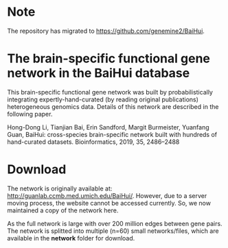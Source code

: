 # Note
The repository has migrated to https://github.com/genemine2/BaiHui.

# The brain-specific functional gene network in the BaiHui database

This brain-specific functional gene network was built by probabilistically integrating expertly-hand-curated (by reading original publications) heterogeneous genomics data. Details of this network are described in the following paper.<br>

Hong-Dong Li, Tianjian Bai, Erin Sandford, Margit Burmeister, Yuanfang Guan, BaiHui: cross-species brain-specific network built with hundreds of hand-curated datasets. Bioinformatics, 2019, 35, 2486–2488


# Download
The network is originally available at: http://guanlab.ccmb.med.umich.edu/BaiHui/. However, due to a server moving process, the website cannot be accessed currently. So, we now maintained a copy of the network here.<br>


As the full network is large with over 200 million edges between gene pairs. The network is splitted into multiple (n=60) small networks/files, which are available in the **network** folder for download.





